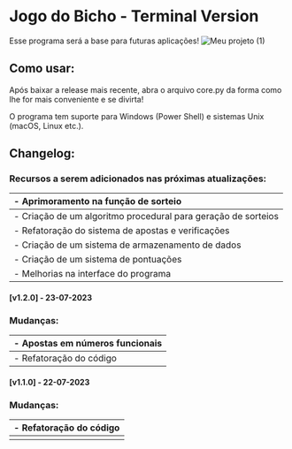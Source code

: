 # Jogo do Bicho - Terminal Version 

Esse programa será a base para futuras aplicações!
![Meu projeto (1)](https://github.com/TiaLiliUwU/jogo-do-bicho/assets/72944953/da9570ef-7ee4-4e1e-8e41-5e8080ed7af2)


## Como usar:

Após baixar a release mais recente, abra o arquivo core.py da forma como lhe for mais conveniente e se divirta!

O programa tem suporte para Windows (Power Shell) e sistemas Unix (macOS, Linux etc.).

## Changelog:

### Recursos a serem adicionados nas próximas atualizações:

| - Aprimoramento na função de sorteio |
| :--------------------------------------------------- |
| - Criação de um algoritmo procedural para geração de sorteios |
| - Refatoração do sistema de apostas e verificações |
| - Criação de um sistema de armazenamento de dados |
| - Criação de um sistema de pontuações |
| - Melhorias na interface do programa |

#### [v1.2.0] - 23-07-2023

### Mudanças:

| - Apostas em números funcionais |
| :--------------------- |
| - Refatoração do código |

#### [v1.1.0] - 22-07-2023

### Mudanças:

| - Refatoração do código |
| :--------------------- |
|  |